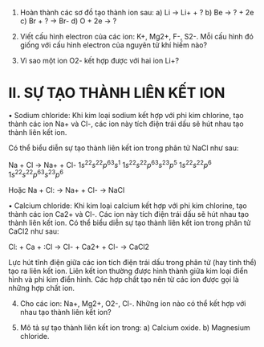 1. Hoàn thành các sơ đồ tạo thành ion sau:
   a) Li → Li+ + ?    b) Be → ? + 2e    c) Br + ? → Br-    d) O + 2e → ?

2. Viết cấu hình electron của các ion: K+, Mg2+, F-, S2-. Mỗi cấu hình đó giống với cấu hình electron của nguyên tử khí hiếm nào?

3. Vì sao một ion O2- kết hợp được với hai ion Li+?

# II. SỰ TẠO THÀNH LIÊN KẾT ION

• Sodium chloride: Khi kim loại sodium kết hợp với phi kim chlorine, tạo thành các ion Na+ và Cl-, các ion này tích điện trái dấu sẽ hút nhau tạo thành liên kết ion.

Có thể biểu diễn sự tạo thành liên kết ion trong phân tử NaCl như sau:

Na + Cl → Na+ + Cl-
$1s^22s^22p^63s^1$ $1s^22s^22p^63s^23p^5$ $1s^22s^22p^6$ $1s^22s^22p^63s^23p^6$

Hoặc Na + Cl: → Na+ + Cl- → NaCl

• Calcium chloride: Khi kim loại calcium kết hợp với phi kim chlorine, tạo thành các ion Ca2+ và Cl-. Các ion này tích điện trái dấu sẽ hút nhau tạo thành liên kết ion.
Có thể biểu diễn sự tạo thành liên kết ion trong phân tử CaCl2 như sau:

Cl: + Ca + :Cl → Cl- + Ca2+ + Cl- → CaCl2

Lực hút tĩnh điện giữa các ion tích điện trái dấu trong phân tử (hay tinh thể) tạo ra liên kết ion. Liên kết ion thường được hình thành giữa kim loại điển hình và phi kim điển hình. Các hợp chất tạo nên từ các ion được gọi là những hợp chất ion.

4. Cho các ion: Na+, Mg2+, O2-, Cl-. Những ion nào có thể kết hợp với nhau tạo thành liên kết ion?

5. Mô tả sự tạo thành liên kết ion trong:
   a) Calcium oxide.
   b) Magnesium chloride.